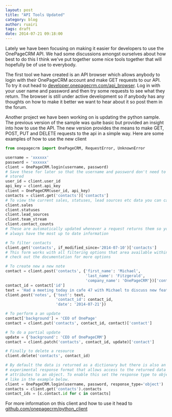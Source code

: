 ```yaml
---
layout: post
title: "API Tools Updated"
category: blog
author: ruairi
tags: draft
date: 2014-07-21 09:18:00
---
```


Lately we have been focusing on making it easier for developers to
use the OnePageCRM API. We had some discussions amongst ourselves about how
best to do this I think we've put together some nice tools together that will hopefully be
of use to everybody.

The first tool we have created is an API browser which allows anybody to login
with their OnePageCRM account and make GET requests to our API. To try it out
head to [developer.onepagecrm.com/api_browser](http://developer.onepagecrm.com/api_browser). 
Log in with your user name and password and then try some requests to see what they return. 
The browser is still under active development so if anybody has any thoughts on how to make it
better we want to hear about it so post them in the forum.

Another project we have been working on is updating the python sample.
The previous version of the sample was quite basic but provided an insight into
how to use the API. The new version provides the means to make GET, POST, PUT
and DELETE requests to the api in a simple way.
Here are some examples of how to use the new client

```python
from onepagecrm import OnePageCRM, RequestError, UnknownError

username = 'xxxxxx'
password = 'xxxxxx'
client = OnePageCRM.login(username, password)
# Save these for later so that the username and password don't need to be
# stored
user_id = client.user_id
api_key = client.api_key
client = OnePageCRM(user_id, api_key)
contacts = client.get('contacts')['contacts']
# To view the current sales, statuses, lead sources etc data you can call
client.sales
client.statuses
client.lead_sources
client.team_stream
client.contact_counts
# These are automatically updated whenever a request returns them so you will
# always have the most up to date information

# To filter contacts
client.get('contacts', if_modified_since='2014-07-10')['contacts']
# This form works with all filtering options that area available within the API
# check out the documentation for more options

# To create new a new note
contact = client.post('contacts', {'first_name': 'Michael',
                                   'last_name': 'Fitzgerald',
                                   'company_name': 'OnePageCRM'})['contact']
contact_id = contact['id']
text = 'Had a meeting today in cafe 47 with Michael to discuss new features'
client.post('notes', {'text': text,
                      'contact_id': contact_id,
                      'date': '2014-07-21'})

# To perform a an update
contact['background'] = 'CEO of OnePage'
contact = client.put('contacts', contact_id, contact)['contact']

# To do a partial update
update = {'background': 'CEO of OnePageCRM'}
contact = client.patch('contacts', contact_id, update)['contact']

# Finally to delete a resource
client.delete('contacts', contact_id)

# By default the data is returned as a dictionary but there is also an
# experimental response format that allows access to the returned data as
# attributes to an object. To enable this set the response type to object
# like in the example below.
client = OnePageCRM.login(username, password, response_type='object')
contacts = client.get('contacts').contacts
contact_ids = [c.contact.id for c in contacts]
```

For more information on this client and how to use it head to [github.com/onepagecrm/python_client](http://github.com/onepagecrm/python_client)


